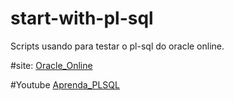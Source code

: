 # start-with-pl-sql
Scripts usando para testar o pl-sql do oracle online.

#site:
[Oracle_Online](https://livesql.oracle.com/apex/f?p=590:1:2856963099470::LEVEL1:::)

#Youtube
[Aprenda_PLSQL](https://www.youtube.com/user/AprendaPLSQL/videos)
